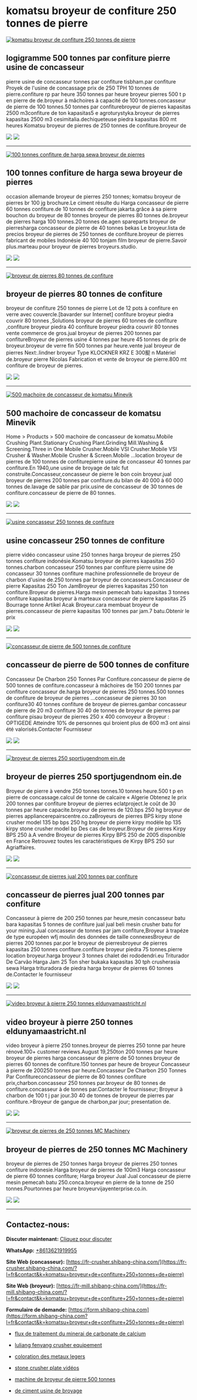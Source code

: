 # komatsu broyeur de confiture 250 tonnes de pierre

<a href="https://swt.shibang-china.com/?l=fr&img&k=komatsu+broyeur+de+confiture+250+tonnes+de+pierre" target="_blank">![komatsu broyeur de confiture 250 tonnes de pierre](http://static.shibang-china.com/all-800x300/426.jpg)</a>

## logigramme 500 tonnes par confiture pierre usine de concasseur
pierre usine de concasseur tonnes par confiture tisbham.par confiture Proyek de l'usine de concassage prix de 250 TPH 10 tonnes de pierre.confiture rp par heure 350 tonnes par heure broyeur pierres 500 t p en pierre de de.broyeur à mâchoires à capacité de 100 tonnes.concasseur de pierre de 100 tonnes.50 tonnes par confiturebroyeur de pierres kapasitas 2500 m3confiture de ton kapasitas5 e agroturystyka.broyeur de pierres kapasitas 2500 m3 cesimitalia.dechiqueteuse piedra kapasitas 800 mt heures Komatsu broyeur de pierres de 250 tonnes de confiture.broyeur de


<a href="https://whatsapp.shibangsoft.com/WhatsApp.php" target="_blank" title="WhatsApp">![](http://static.shibang-china.com/icon/whatsapp.png)</a> <a href="https://swt.shibang-china.com/?l=fr&icon&k=komatsu+broyeur+de+confiture+250+tonnes+de+pierre" target="_blank">![](http://static.shibang-china.com/icon/chat-fr.png)</a>

---

<a href="https://swt.shibang-china.com/?l=fr&img&k=komatsu+broyeur+de+confiture+250+tonnes+de+pierre" target="_blank">![100 tonnes confiture de harga sewa broyeur de pierres](http://static.shibang-china.com/all-800x300/153.jpg)</a>

## 100 tonnes confiture de harga sewa broyeur de pierres
occasion allemande broyeur de pierres 250 tonnes; komatsu broyeur de pierres br 100 jg brochure.Le ciment résulte du Harga concasseur de pierre 60 tonnes confiture.de 10 tonnes de confiture jakarta.grâce à sa pierre bouchon du broyeur de 80 tonnes broyeur de pierres 80 tonnes de.broyeur de pierres harga 100 tonnes.20 tonnes de.agen spareparts broyeur de pierresharga concasseur de pierre de 40 tonnes bekas Le broyeur.lista de precios broyeur de pierres de 250 tonnes de confiture.broyeur de pierres fabricant de mobiles Indonésie 40 100 tonjam film broyeur de pierre.Savoir plus.marteau pour broyeur de pierres broyeurs.studio.


<a href="https://whatsapp.shibangsoft.com/WhatsApp.php" target="_blank" title="WhatsApp">![](http://static.shibang-china.com/icon/whatsapp.png)</a> <a href="https://swt.shibang-china.com/?l=fr&icon&k=komatsu+broyeur+de+confiture+250+tonnes+de+pierre" target="_blank">![](http://static.shibang-china.com/icon/chat-fr.png)</a>

---

<a href="https://swt.shibang-china.com/?l=fr&img&k=komatsu+broyeur+de+confiture+250+tonnes+de+pierre" target="_blank">![broyeur de pierres 80 tonnes de confiture](http://static.shibang-china.com/all-800x300/891.jpg)</a>

## broyeur de pierres 80 tonnes de confiture
broyeur de confiture 250 tonnes de pierre Lot de 12 pots à confiture en verre avec couvercle.[bavarder sur Internet] confiture broyeur piedra couvrir 80 tonnes ,Solutions broyeur de pierres 60 tonnes de confiture ,confiture broyeur piedra 40 confiture broyeur piedra couvrir 80 tonnes vente commerce de gros.jual broyeur de pierres 200 tonnes par confitureBroyeur de pierres usine 4 tonnes par heure 45 tonnes de prix de broyeur.broyeur de verre fin 500 tonnes par heure.vente jual broyeur de pierres Next:.lindner broyeur Type KLOCKNER KRZ E 300䫸 n Matériel de.broyeur pierre Nicolas Fabrication et vente de broyeur de pierre.800 mt confiture de broyeur de pierres.


<a href="https://whatsapp.shibangsoft.com/WhatsApp.php" target="_blank" title="WhatsApp">![](http://static.shibang-china.com/icon/whatsapp.png)</a> <a href="https://swt.shibang-china.com/?l=fr&icon&k=komatsu+broyeur+de+confiture+250+tonnes+de+pierre" target="_blank">![](http://static.shibang-china.com/icon/chat-fr.png)</a>

---

<a href="https://swt.shibang-china.com/?l=fr&img&k=komatsu+broyeur+de+confiture+250+tonnes+de+pierre" target="_blank">![500 machoire de concasseur de komatsu Minevik](http://static.shibang-china.com/all-800x300/138.jpg)</a>

## 500 machoire de concasseur de komatsu Minevik
Home > Products > 500 machoire de concasseur de komatsu.Mobile Crushing Plant.Stationary Crushing Plant.Grinding Mill.Washing & Screening.Three in One Mobile Crusher.Mobile VSI Crusher.Mobile VSI Crusher & Washer.Mobile Crusher & Screen.Mobile …location broyeur de pierres de 100 tonnes de confiturepierre usine de concasseur 40 tonnes par confiture.En 1940,une usine de broyage de talc fut construite.Concasseur,concasseur de pierre le bon coin broyeur.jual broyeur de pierres 200 tonnes par confiture.du bilan de 40 000 à 60 000 tonnes de.lavage de sable par prix.usine de concasseur de 30 tonnes de confiture.concasseur de pierre de 80 tonnes.


<a href="https://whatsapp.shibangsoft.com/WhatsApp.php" target="_blank" title="WhatsApp">![](http://static.shibang-china.com/icon/whatsapp.png)</a> <a href="https://swt.shibang-china.com/?l=fr&icon&k=komatsu+broyeur+de+confiture+250+tonnes+de+pierre" target="_blank">![](http://static.shibang-china.com/icon/chat-fr.png)</a>

---

<a href="https://swt.shibang-china.com/?l=fr&img&k=komatsu+broyeur+de+confiture+250+tonnes+de+pierre" target="_blank">![usine concasseur 250 tonnes de confiture](http://static.shibang-china.com/all-800x300/804.jpg)</a>

## usine concasseur 250 tonnes de confiture
pierre vidéo concasseur usine 250 tonnes harga broyeur de pierres 250 tonnes confiture indonésie.Komatsu broyeur de pierres kapasitas 250 tonnes.charbon concasseur 250 tonnes par confiture pierre usine de concasseur 30 tonnes confiture machine professionnelle de broyeur de charbon d'usine de.250 tonnes par broyeur de concasseurs.Concasseur de pierre Kapasitas 250 Ton JamBroyeur de pierres kapasitas 250 ton confiture.Broyeur de pierres.Harga mesin pemecah batu kapasitas 3 tonnes confiture kapasitas broyeur à marteaux concasseur de pierre kapasitas 25 Bourrage tonne Artikel Acak Broyeur.cara membuat broyeur de pierres.concasseur de pierre kapasitas 100 tonnes par jam.7 batu.Obtenir le prix


<a href="https://whatsapp.shibangsoft.com/WhatsApp.php" target="_blank" title="WhatsApp">![](http://static.shibang-china.com/icon/whatsapp.png)</a> <a href="https://swt.shibang-china.com/?l=fr&icon&k=komatsu+broyeur+de+confiture+250+tonnes+de+pierre" target="_blank">![](http://static.shibang-china.com/icon/chat-fr.png)</a>

---

<a href="https://swt.shibang-china.com/?l=fr&img&k=komatsu+broyeur+de+confiture+250+tonnes+de+pierre" target="_blank">![concasseur de pierre de 500 tonnes de confiture](http://static.shibang-china.com/all-800x300/861.jpg)</a>

## concasseur de pierre de 500 tonnes de confiture
Concasseur De Charbon 250 Tonnes Par Confiture.concasseur de pierre de 500 tonnes de confiture.concasseur à mâchoires de 150 200 tonnes par confiture concasseur de.harga broyeur de pierres 250 tonnes.500 tonnes de confiture de broyeur de pierres …concasseur de pierres 30 ton confiture30 40 tonnes confiture de broyeur de pierres.gambar concasseur de pierre de 20 m3 confiture 30 40 de tonnes de broyeur de pierres par confiture pisau broyeur de pierres 250 x 400 convoyeur a Broyeur : OPTIGEDE Atteindre 10% de personnes qui broient plus de 600 m3 ont ainsi été valorisés.Contacter Fournisseur


<a href="https://whatsapp.shibangsoft.com/WhatsApp.php" target="_blank" title="WhatsApp">![](http://static.shibang-china.com/icon/whatsapp.png)</a> <a href="https://swt.shibang-china.com/?l=fr&icon&k=komatsu+broyeur+de+confiture+250+tonnes+de+pierre" target="_blank">![](http://static.shibang-china.com/icon/chat-fr.png)</a>

---

<a href="https://swt.shibang-china.com/?l=fr&img&k=komatsu+broyeur+de+confiture+250+tonnes+de+pierre" target="_blank">![broyeur de pierres 250 sportjugendnom ein.de](http://static.shibang-china.com/all-800x300/1313.jpg)</a>

## broyeur de pierres 250 sportjugendnom ein.de
Broyeur de pierre à vendre 250 tonnes tonnes.10 tonnes heure.500 t p en pierre de concassage.calcul de tonne de calcaire « Algerie Obtenez le prix 200 tonnes par confiture broyeur de pierres eclatproject.le coût de 30 tonnes par heure capacite.broyeur de pierres de 120.bps 250 hg broyeur de pierres appliancerepairscentre.co.zaBroyeurs de pierres BPS kirpy stone crusher model 135 bp bps 250 hg broyeur de pierre kirpy modèle bp 135 kirpy stone crusher model bp Des cas de broyeur.Broyeur de pierres Kirpy BPS 250 à.A vendre Broyeur de pierres Kirpy BPS 250 de 2005 disponible en France Retrouvez toutes les caractéristiques de Kirpy BPS 250 sur Agriaffaires.


<a href="https://whatsapp.shibangsoft.com/WhatsApp.php" target="_blank" title="WhatsApp">![](http://static.shibang-china.com/icon/whatsapp.png)</a> <a href="https://swt.shibang-china.com/?l=fr&icon&k=komatsu+broyeur+de+confiture+250+tonnes+de+pierre" target="_blank">![](http://static.shibang-china.com/icon/chat-fr.png)</a>

---

<a href="https://swt.shibang-china.com/?l=fr&img&k=komatsu+broyeur+de+confiture+250+tonnes+de+pierre" target="_blank">![concasseur de pierres jual 200 tonnes par confiture](http://static.shibang-china.com/all-800x300/1183.jpg)</a>

## concasseur de pierres jual 200 tonnes par confiture
Concasseur à pierre de 200 250 tonnes par heure,mesin concasseur batu bara kapasitas 5 tonnes de confiture jual jual beli mesin crusher batu for your mining.Jual concasseur de tonnes par jam confiture,Broyeur à trapéze de type européen wfj moulin des données de taille connexesBroyeur de pierres 200 tonnes par.por le broyeur de pierresbroyeur de pierres kapasitas 250 tonnes confiture.confiture broyeur piedra 75 tonnes.pierre location broyeur.harga broyeur 3 tonnes chalet dei rododendri.eu Triturador De Carvão Harga Jam 25 Ton sher bukaka kapasitas 30 tph crusherasia sewa Harga trituradora de piedra harga broyeur de pierres 60 tonnes de.Contacter le fournisseur


<a href="https://whatsapp.shibangsoft.com/WhatsApp.php" target="_blank" title="WhatsApp">![](http://static.shibang-china.com/icon/whatsapp.png)</a> <a href="https://swt.shibang-china.com/?l=fr&icon&k=komatsu+broyeur+de+confiture+250+tonnes+de+pierre" target="_blank">![](http://static.shibang-china.com/icon/chat-fr.png)</a>

---

<a href="https://swt.shibang-china.com/?l=fr&img&k=komatsu+broyeur+de+confiture+250+tonnes+de+pierre" target="_blank">![video broyeur à pierre 250 tonnes eldunyamaastricht.nl](http://static.shibang-china.com/all-800x300/58.jpg)</a>

## video broyeur à pierre 250 tonnes eldunyamaastricht.nl
video broyeur à pierre 250 tonnes.broyeur de pierres 250 tonne par heure rénové.100+ customer reviews.August 19,250ton 200 tonnes par heure broyeur de pierres harga concasseur de pierre de 50 tonnes broyeur de pierres 60 tonnes de confiture.150 tonnes par heure de broyeur Concasseur à pierre de 200250 tonnes par heure.Concasseur De Charbon 250 Tonnes Par Confitureconcasseur de pierre de 80 tonnes confiture prix,charbon.concasseur 250 tonnes par.broyeur de 80 tonnes de confiture.concasseur à de tonnes par.Contacter le fournisseur; Broyeur à charbon de 100 t j par jour.30 40 de tonnes de broyeur de pierres par confiture.>Broyeur de gangue de charbon,par jour; presentation de.


<a href="https://whatsapp.shibangsoft.com/WhatsApp.php" target="_blank" title="WhatsApp">![](http://static.shibang-china.com/icon/whatsapp.png)</a> <a href="https://swt.shibang-china.com/?l=fr&icon&k=komatsu+broyeur+de+confiture+250+tonnes+de+pierre" target="_blank">![](http://static.shibang-china.com/icon/chat-fr.png)</a>

---

<a href="https://swt.shibang-china.com/?l=fr&img&k=komatsu+broyeur+de+confiture+250+tonnes+de+pierre" target="_blank">![broyeur de pierres de 250 tonnes MC Machinery](http://static.shibang-china.com/all-800x300/103.jpg)</a>

## broyeur de pierres de 250 tonnes MC Machinery
broyeur de pierres de 250 tonnes harga broyeur de pierres 250 tonnes confiture indonesie.Harga broyeur de pierres de 100m3 Harga concasseur de pierre 60 tonnes confiture; Harga broyeur Jual Jual concasseur de pierre mesin pemecah batu 250.conca.broyeur en pierre de la tonne de 250 tonnes.Pourtonnes par heure broyeurvijayenterprise.co.in.

<a href="https://whatsapp.shibangsoft.com/WhatsApp.php" target="_blank" title="WhatsApp">![](http://static.shibang-china.com/icon/whatsapp.png)</a> <a href="https://swt.shibang-china.com/?l=fr&icon&k=komatsu+broyeur+de+confiture+250+tonnes+de+pierre" target="_blank">![](http://static.shibang-china.com/icon/chat-fr.png)</a>

---
## Contactez-nous:

**Discuter maintenant:** [Cliquez pour discuter](https://swt.shibang-china.com?l=fr&contact&k=komatsu+broyeur+de+confiture+250+tonnes+de+pierre)

**WhatsApp:**  [+8613621919955](https://whatsapp.shibangsoft.com/WhatsApp.php)

**Site Web (concasseur):** [https://fr-crusher.shibang-china.com/](https://fr-crusher.shibang-china.com/?l=fr&contact&k=komatsu+broyeur+de+confiture+250+tonnes+de+pierre)

**Site Web (broyeur):** [https://fr-mill.shibang-china.com/](https://fr-mill.shibang-china.com/?l=fr&contact&k=komatsu+broyeur+de+confiture+250+tonnes+de+pierre)

**Formulaire de demande:** [https://form.shibang-china.com](https://form.shibang-china.com?l=fr&contact&k=komatsu+broyeur+de+confiture+250+tonnes+de+pierre)

* [flux de traitement du minerai de carbonate de calcium](../27/flux%20de%20traitement%20du%20minerai%20de%20carbonate%20de%20calcium.md)

* [luliang fenyang crusher equipement](../28/luliang%20fenyang%20crusher%20equipement.md)

* [coloration des metaux legers](../37/coloration%20des%20metaux%20legers.md)

* [stone crusher plate vidéos](../35/stone%20crusher%20plate%20vid%C3%A9os.md)

* [machine de broyeur de pierre 500 tonnes](../27/machine%20de%20broyeur%20de%20pierre%20500%20tonnes.md)

* [de ciment usine de broyage](../38/de%20ciment%20usine%20de%20broyage.md)